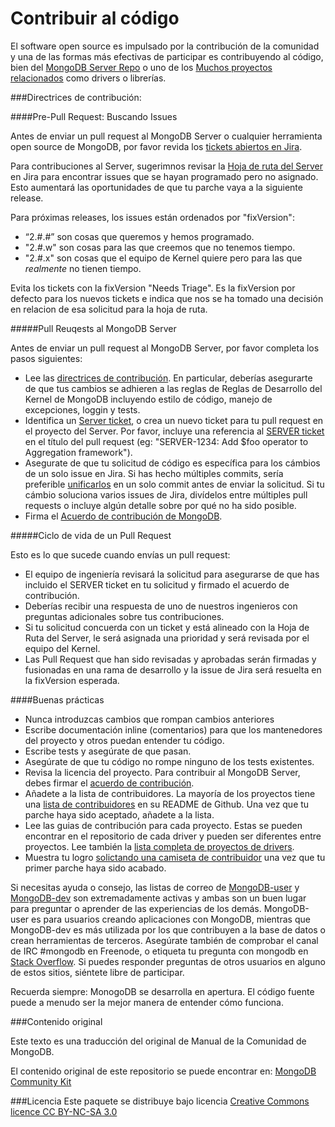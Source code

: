 Contribuir al código
===========================================

El software open source es impulsado por la contribución de la comunidad y una de las formas más efectivas de participar es contribuyendo al código, bien del [MongoDB Server Repo](https://github.com/mongodb/mongo) o uno de los [Muchos proyectos relacionados](http://docs.mongodb.org/ecosystem/drivers/) como drivers o librerías.

###Directrices de contribución:

####Pre-Pull Request: Buscando Issues

Antes de enviar un pull request al MongoDB Server o cualquier herramienta open source de MongoDB, por favor revida los [tickets abiertos en Jira](https://jira.mongodb.org/browse/). 

Para contribuciones al Server, sugerimnos revisar la [Hoja de ruta del Server](https://jira.mongodb.org/browse/SERVER#selectedTab=com.atlassian.jira.plugin.system.project%3Aroadmap-panel) en Jira para encontrar issues que se hayan programado pero no asignado. Esto aumentará las oportunidades de que tu parche vaya a la siguiente release.

Para próximas releases, los issues están ordenados por "fixVersion":

- “2.#.#” son cosas que queremos y hemos programado.
- "2.#.w" son cosas para las que creemos que no tenemos tiempo.
- "2.#.x" son cosas que el equipo de Kernel quiere pero para las que  *realmente* no tienen tiempo.

Evita los tickets con la fixVersion "Needs Triage". Es la fixVersion por defecto para los nuevos tickets e indica que nos se ha tomado una decisión en relacion de esa solicitud para la hoja de ruta.

#####Pull Reuqests al MongoDB Server

Antes de enviar un pull request al MongoDB Server, por favor completa los pasos siguientes:

* Lee las [directrices de contribución](http://www.mongodb.org/about/contributors/). En particular, deberías asegurarte de que tus cambios se adhieren a las reglas de Reglas de Desarrollo del Kernel de MongoDB incluyendo estilo de código, manejo de excepciones, loggin y tests.
* Identifica un [Server ticket](https://jira.mongodb.org/browse/SERVER), o crea un nuevo ticket para tu pull request en el proyecto del Server.
Por favor, incluye una referencia al [SERVER ticket](https://jira.mongodb.org/browse/SERVER) en el título del pull request (eg: "SERVER-1234: Add $foo operator to Aggregation framework").
* Asegurate de que tu solicitud de código es específica para los cámbios de un solo issue en Jira. Si has hecho múltiples commits, sería preferible [unificarlos](http://git-scm.com/book/en/Git-Tools-Rewriting-History#Squashing-Commits) en un solo commit antes de enviar la solicitud. Si tu cámbio soluciona varios issues de Jira, divídelos entre múltiples pull requests o incluye algún detalle sobre por qué no ha sido posible.
* Firma el [Acuerdo de contribución de MongoDB](http://www.mongodb.com/legal/contributor-agreement).


#####Ciclo de vida de un Pull Request

Esto es lo que sucede cuando envías un pull request:

* El equipo de ingeniería revisará la solicitud para asegurarse de que has incluido el SERVER ticket en tu solicitud y firmado el acuerdo de contribución.
* Deberías recibir una respuesta de uno de nuestros ingenieros con preguntas adicionales sobre tus contribuciones.
* Si tu solicitud concuerda con un ticket y está alineado con la Hoja de Ruta del Server, le será asignada una prioridad y será revisada por el equipo del Kernel.
* Las Pull Request que han sido revisadas y aprobadas serán firmadas y fusionadas en una rama de desarrollo y la issue de Jira será resuelta en la fixVersion esperada.

####Buenas prácticas

* Nunca introduzcas cambios que rompan cambios anteriores
* Escribe documentación inline (comentarios) para que los mantenedores del proyecto y otros puedan entender tu código.
* Escribe tests y asegúrate de que pasan.
* Asegúrate de que tu código no rompe ninguno de los tests existentes.
* Revisa la licencia del proyecto. Para contribuir al MongoDB Server, debes firmar el [acuerdo de contribución](http://www.mongodb.com/legal/contributor-agreement).
* Añadete a la lista de contribuidores. La mayoría de los proyectos tiene una [lista de contribuidores](https://github.com/mongodb/mongo-hadoop#contributors) en su README de Github. Una vez que tu parche haya sido aceptado, añadete a la lista.
* Lee las guias de contribución para cada proyecto. Estas se pueden encontrar en el repositorio de cada driver y pueden ser diferentes entre proyectos. Lee también la [lista completa de proyectos de drivers](http://docs.mongodb.org/ecosystem/drivers/).
* Muestra tu logro [solictando una camiseta de contribuidor](http://www.mongodb.com/swag) una vez que tu primer parche haya sido acabado.  

Si necesitas ayuda o consejo, las listas de correo de [MongoDB-user](https://groups.google.com/forum/#!forum/mongodb-user) y [MongoDB-dev](https://groups.google.com/forum/#!forum/mongodb-dev) son extremadamente activas y ambas son un buen lugar para preguntar o aprender de las experiencias de los demás.   MongoDB-user es para usuarios creando aplicaciones con MongoDB, mientras que MongoDB-dev es más utilizada por los que contribuyen a la base de datos o crean herramientas de terceros. Asegúrate también de comprobar el canal de IRC #mongodb en Freenode, o etiqueta tu pregunta con mongodb en [Stack Overflow](http://stackoverflow.com/questions/tagged/mongodb). Si puedes responder preguntas de otros usuarios en alguno de estos sitios, siéntete libre de participar.

Recuerda siempre: MonogoDB se desarrolla en apertura. El código fuente puede a menudo ser la mejor manera de entender cómo funciona.

###Contenido original

Este texto es una traducción del original de Manual de la Comunidad de MongoDB.

El contenido original de este repositorio se puede encontrar en:
[MongoDB Community Kit](https://github.com/FrancescaK/MongoDB_Community_Kit)

###Licencia
Este paquete se distribuye bajo licencia [Creative Commons licence CC BY-NC-SA 3.0](http://creativecommons.org/licenses/by-nc-sa/3.0/)
